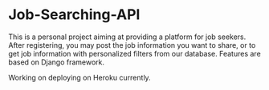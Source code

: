 # Job-Searching-API

This is a personal project aiming at providing a platform for job seekers. After registering, you may post the job information you want to share, or to get job information with personalized filters from our database. Features are based on Django framework.

Working on deploying on Heroku currently. 
